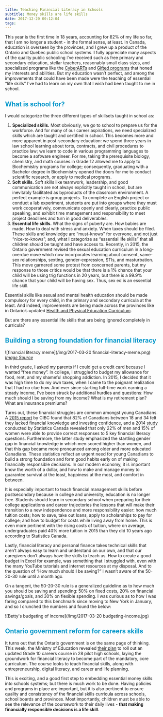 ```yaml
---
title: Teaching Financial Literacy in Schools
subtitle: Money skills are life skills
date: 2017-12-20 00:12:04
tags:
---
```

 
This year is the first time in 18 years, accounting for 82% of my life so far, that I am no longer a student - in the formal sense, at least. In Canada, education is overseen by the provinces, and I grew up a product of the Ontario and Quebec public school systems. I fully appreciate many aspects of the quality public schooling I’ve received such as free primary and secondary education, stellar teachers, reasonably small class sizes, and specialized programs like the [CyberARTs](http://www.cyberarts.ca/) and [Gifted programs](http://www.tdsb.on.ca/Findyour/School/GiftedProgramSchoolFinder.aspx) that honed my interests and abilities. But my education wasn’t perfect, and among the improvements that could have been made were the teaching of essential “life skills” I’ve had to learn on my own that I wish had been taught to me in school.

## <span style="color: #0098CB">What is school for?</span>

I would categorize the three different types of skillsets taught in school as: 
1. **Specialized skills.** Most obviously, we go to school to prepare us for the workforce. And for many of our career aspirations, we need specialized skills which are taught and certified in school. This becomes more and more apparent in post-secondary education: we spend three years in law school learning about torts, contracts, and civil procedures to practice law; we learn to code in various programming languages to become a software engineer. For me, taking the prerequisite biology, chemistry, and math courses in Grade 12 allowed me to apply to Biochemistry programs for college; consequently, graduating with a Bachelor degree in Biochemistry opened the doors for me to conduct scientific research, or apply to medical programs.
2. **Soft skills.** Soft skills like teamwork, leadership, and good communication are not always explicitly taught in school, but are inevitably facilitated as byproducts of the classroom environment. A perfect example is group projects. To complete an English project or conduct a lab experiment, students are put into groups where they must work cooperatively, communicate openly and clearly, practice public speaking, and exhibit time management and responsibility to meet project deadlines and turn in good deliverables. 
3. **Essential life skills.** What the signs of puberty are. How babies are made. How to deal with stress and anxiety. When taxes should be filed. These skills and knowledge are “must-knows” for everyone, and not just “nice-to-knows”; and, what I categorize as “essential life skills” that all children should be taught and have access to. Recently, in 2015, the Ontario government revised the sexual education curriculum in a long-overdue move which now incorporates learning about consent, same-sex relationships, sexting, gender-expression, STIs, and masturbation. This move garnered some protest from concerned parents, but my response to those critics would be that there is a 1% chance that your child will be using trig functions in 20 years, but there is a 99.9% chance that your child will be having sex. Thus, sex ed is an essential life skill. 

Essential skills like sexual and mental health education should be made compulsory for every child, in the primary and secondary curricula at the least. And indeed, improvements are being made across the provinces like in Ontario’s updated [Health and Physical Education Curriculum](https://www.ontario.ca/page/sex-education-ontario). 

But are there any essential life skills that are being ignored completely in curricula? 
 
## <span style="color: #0098CB">Building a strong foundation for financial literacy</span>

![financial literacy meme](/img/2017-03-20 financial-literacy-meme.png)
[*Image Source*](http://dailypicdump.com/media/20160725/highschool-relatable-parabolas-taxes.jpg)

In third grade, I asked my parents if I could get a credit card because I wanted “free money”. In college, I struggled to budget my allowance for food, rent, and my shameful shopping addiction. In 2015, I decided that it was high time to do my own taxes, when I came to the poignant realization that I had no clue how. And ever since starting full-time work earning a steady income, I’ve been struck by additional hurdles and questions: How much should I be saving from my income? What is my retirement plan? What are insurance premiums? 

Turns out, these financial struggles are common amongst young Canadians. A [2015 report](https://www.theglobeandmail.com/globe-investor/personal-finance/genymoney/curriculum-changes-aim-to-help-high-school-students-with-financial-literacy/article34670871/) by CIBC found that 82% of Canadians between 18 and 34 felt they lacked financial knowledge and investing confidence, and a [2014 study](http://www.statcan.gc.ca/daily-quotidien/160323/dq160323b-eng.htm) conducted by Statistics Canada revealed that only 22% of men and 15% of women were able to provide correct responses to 5 key financial literacy questions. Furthermore, the latter study emphasized the startling gender gap in financial knowledge in which men scored higher than women, and that this gap became more pronounced among older and more educated Canadians. These statistics reflect an urgent need for young Canadians to build a strong foundation and form good habits early on of making financially responsible decisions. In our modern economy, it is important know the worth of a dollar, and how to make and manage money to guarantee survival at the least, happiness at the most, and comfort in between.

It is especially important to teach financial management skills before postsecondary because in college and university, education is no longer free. Students should learn in secondary school when preparing for their college applications and career trajectories the lessons that will make their transition to a new independence and more responsibility easier: how much tuition costs; how to save, take out loans, apply to scholarships to pay for college; and how to budget for costs while living away from home. This is even more pertinent with the rising costs of tuition, where on average, undergraduates paid 40% more tuition in 2015 than they did 10 years ago according to [Statistics Canada](http://www.statcan.gc.ca/daily-quotidien/160907/dq160907a-eng.htm). 

Lastly, financial literacy and personal finance takes technical skills that aren’t always easy to learn and understand on our own, and that our caregivers don’t always have the skills to teach us. How to create a good budget in Excel for example, was something that I struggled with, even with the many YouTube tutorials and internet resources at my disposal. And to the question of “How much should I be saving?” I wasn’t aware of the 50-20-30 rule until a month ago. 

On a tangent, the 50-20-30 rule is a generalized guideline as to how much you should be saving and spending: 50% on fixed costs, 20% on financial savings/goals, and 30% on flexible spending. I was curious as to how I was faring compared to this benchmark since moving to New York in January, and so I crunched the numbers and found the below:

![Betty's budgeting of income](/img/2017-03-20 budgeting-income.jpg)

## <span style="color: #0098CB">Ontario government reform for careers skills</span>

It turns out that the Ontario government is on the same page of thinking. This week, the Ministry of Education revealed [their plan](https://www.thestar.com/news/gta/2017/03/23/ontario-launches-plan-to-teach-high-school-kids-financial-skills.html) to roll out an updated Grade 10 careers course in 28 pilot high schools, laying the groundwork for financial literacy to become part of the mandatory, core curriculum. The course looks to teach financial skills, along with entrepreneurship, digital literacy, and career and life planning. 

This is exciting, and a good first step to embedding essential money skills into schools systems; but there is much work to be done. Having policies and programs in place are important, but it is also pertinent to ensure quality and consistency of the financial skills curricula across schools, school boards and provinces. Most importantly, children must be able to see the relevance of the coursework to their daily lives - **that making financially responsible decisions is a life skill**. 